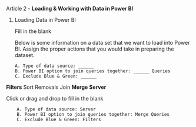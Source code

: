 Article 2 - **Loading & Working with Data in Power BI**

1.  Loading Data in Power BI

    Fill in the blank
  
    Below is some information on a data set that we want to load into Power BI. Assign the proper actions that you would take in preparing the dataset.

        A. Type of data source: ______
        B. Power BI option to join queries together: ______ Queries
        C. Exclude Blue & Green: ______

**Filters**
Sort
Removals
Join
**Merge**
**Server**

Click or drag and drop to fill in the blank
    
        A. Type of data source: Server
        B. Power BI option to join queries together: Merge Queries
        C. Exclude Blue & Green: Filters
